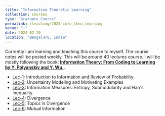 ```yaml
---
title: "Information Theoretic Learning"
collection: courses
type: "Graduate Course"
permalink: /teaching/2024-info_theo_learning
venue: "-"
date: 2024-02-20
location: "Bengaluru, India"
---
```


Currently I am learning and teaching this course to myself. The course notes will be posted weekly. This will be around 40 lectures course. I will be mostly following the book: [**Information Theory: From Coding to Learning by Y. Polyanskiy and Y. Wu.**](https://people.lids.mit.edu/yp/homepage/data/itbook-export.pdf).

- [Lec-1](https://drive.google.com/drive/folders/1-q2EshGiJj7TaRRWJyhTasIelLeYNhfk): Introduction to Information and Review of Probability.
- [Lec-2](https://drive.google.com/drive/folders/1-q2EshGiJj7TaRRWJyhTasIelLeYNhfk): Uncertainty Modeling and Motivating Examples
- [Lec-3](https://drive.google.com/drive/folders/1-q2EshGiJj7TaRRWJyhTasIelLeYNhfk): Information Measures: Entropy, Submodularity and Han's Inequality.
- [Lec-4](https://drive.google.com/drive/folders/1-q2EshGiJj7TaRRWJyhTasIelLeYNhfk): Divergence
- [Lec-5](https://drive.google.com/drive/folders/1-q2EshGiJj7TaRRWJyhTasIelLeYNhfk): Topics in Divergence
- [Lec-6](https://drive.google.com/drive/folders/1-q2EshGiJj7TaRRWJyhTasIelLeYNhfk): Mutual Information
